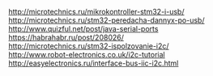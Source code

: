 http://microtechnics.ru/mikrokontroller-stm32-i-usb/ <br />
http://microtechnics.ru/stm32-peredacha-dannyx-po-usb/ <br />
http://www.quizful.net/post/java-serial-ports <br />
https://habrahabr.ru/post/208026/ <br />
http://microtechnics.ru/stm32-ispolzovanie-i2c/ <br />
http://www.robot-electronics.co.uk/i2c-tutorial <br />
http://easyelectronics.ru/interface-bus-iic-i2c.html <br />
